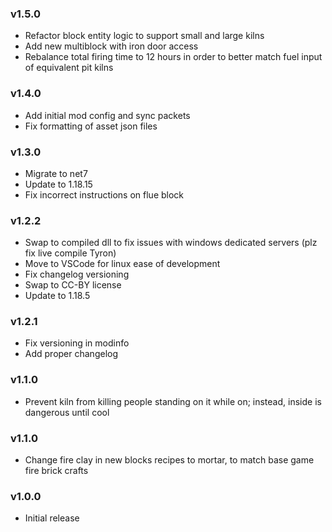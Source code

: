 ### v1.5.0

* Refactor block entity logic to support small and large kilns
* Add new multiblock with iron door access
* Rebalance total firing time to 12 hours in order to better match fuel input of equivalent pit kilns

### v1.4.0

* Add initial mod config and sync packets
* Fix formatting of asset json files

### v1.3.0

* Migrate to net7
* Update to 1.18.15
* Fix incorrect instructions on flue block

### v1.2.2

* Swap to compiled dll to fix issues with windows dedicated servers (plz fix live compile Tyron)
* Move to VSCode for linux ease of development
* Fix changelog versioning
* Swap to CC-BY license
* Update to 1.18.5

### v1.2.1

* Fix versioning in modinfo
* Add proper changelog

### v1.1.0

* Prevent kiln from killing people standing on it while on; instead, inside is dangerous until cool

### v1.1.0

* Change fire clay in new blocks recipes to mortar, to match base game fire brick crafts

### v1.0.0

* Initial release